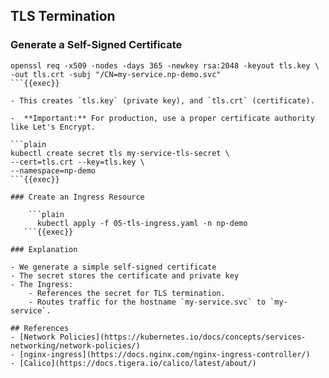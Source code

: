 ## TLS Termination

### Generate a Self-Signed Certificate

```plain
openssl req -x509 -nodes -days 365 -newkey rsa:2048 -keyout tls.key \
-out tls.crt -subj "/CN=my-service.np-demo.svc"
```{{exec}}

- This creates `tls.key` (private key), and `tls.crt` (certificate).

-  **Important:** For production, use a proper certificate authority like Let's Encrypt.

```plain
kubectl create secret tls my-service-tls-secret \
--cert=tls.crt --key=tls.key \
--namespace=np-demo
```{{exec}}

### Create an Ingress Resource

	```plain
      kubectl apply -f 05-tls-ingress.yaml -n np-demo
   ```{{exec}}

### Explanation

- We generate a simple self-signed certificate
- The secret stores the certificate and private key
- The Ingress:
	- References the secret for TLS termination.
	- Routes traffic for the hostname `my-service.svc` to `my-service`.

## References
- [Network Policies](https://kubernetes.io/docs/concepts/services-networking/network-policies/)
- [nginx-ingress](https://docs.nginx.com/nginx-ingress-controller/)
- [Calico](https://docs.tigera.io/calico/latest/about/)
